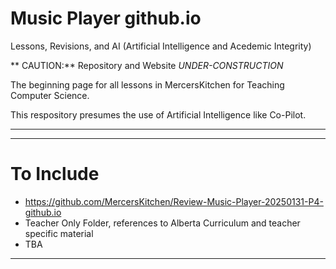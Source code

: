 # Music Player github.io
Lessons, Revisions, and AI (Artificial Intelligence and Acedemic Integrity)

** CAUTION:** Repository and Website *UNDER-CONSTRUCTION*

The beginning page for all lessons in MercersKitchen for Teaching Computer Science.

This respository presumes the use of Artificial Intelligence like Co-Pilot.

---

---

# To Include
- https://github.com/MercersKitchen/Review-Music-Player-20250131-P4-github.io
- Teacher Only Folder, references to Alberta Curriculum and teacher specific material
- TBA
---
